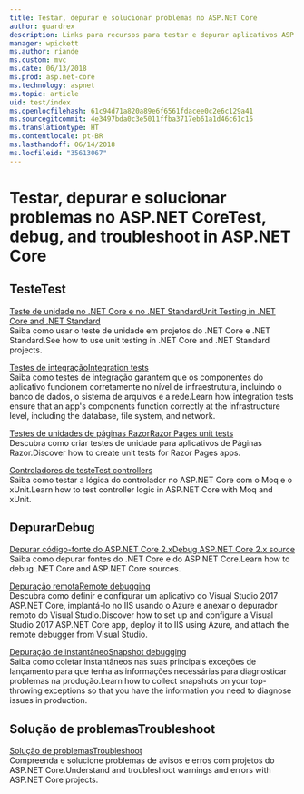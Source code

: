 ```yaml
---
title: Testar, depurar e solucionar problemas no ASP.NET Core
author: guardrex
description: Links para recursos para testar e depurar aplicativos ASP.NET Core.
manager: wpickett
ms.author: riande
ms.custom: mvc
ms.date: 06/13/2018
ms.prod: asp.net-core
ms.technology: aspnet
ms.topic: article
uid: test/index
ms.openlocfilehash: 61c94d71a820a89e6f6561fdacee0c2e6c129a41
ms.sourcegitcommit: 4e3497bda0c3e5011ffba3717eb61a1d46c61c15
ms.translationtype: HT
ms.contentlocale: pt-BR
ms.lasthandoff: 06/14/2018
ms.locfileid: "35613067"
---
```

# <a name="test-debug-and-troubleshoot-in-aspnet-core"></a><span data-ttu-id="334c8-103">Testar, depurar e solucionar problemas no ASP.NET Core</span><span class="sxs-lookup"><span data-stu-id="334c8-103">Test, debug, and troubleshoot in ASP.NET Core</span></span>

## <a name="test"></a><span data-ttu-id="334c8-104">Teste</span><span class="sxs-lookup"><span data-stu-id="334c8-104">Test</span></span>

[<span data-ttu-id="334c8-105">Teste de unidade no .NET Core e no .NET Standard</span><span class="sxs-lookup"><span data-stu-id="334c8-105">Unit Testing in .NET Core and .NET Standard</span></span>](/dotnet/articles/core/testing/)  
<span data-ttu-id="334c8-106">Saiba como usar o teste de unidade em projetos do .NET Core e .NET Standard.</span><span class="sxs-lookup"><span data-stu-id="334c8-106">See how to use unit testing in .NET Core and .NET Standard projects.</span></span>

[<span data-ttu-id="334c8-107">Testes de integração</span><span class="sxs-lookup"><span data-stu-id="334c8-107">Integration tests</span></span>](xref:test/integration-tests)  
<span data-ttu-id="334c8-108">Saiba como testes de integração garantem que os componentes do aplicativo funcionem corretamente no nível de infraestrutura, incluindo o banco de dados, o sistema de arquivos e a rede.</span><span class="sxs-lookup"><span data-stu-id="334c8-108">Learn how integration tests ensure that an app's components function correctly at the infrastructure level, including the database, file system, and network.</span></span>

[<span data-ttu-id="334c8-109">Testes de unidades de páginas Razor</span><span class="sxs-lookup"><span data-stu-id="334c8-109">Razor Pages unit tests</span></span>](xref:test/razor-pages-tests)  
<span data-ttu-id="334c8-110">Descubra como criar testes de unidade para aplicativos de Páginas Razor.</span><span class="sxs-lookup"><span data-stu-id="334c8-110">Discover how to create unit tests for Razor Pages apps.</span></span>

[<span data-ttu-id="334c8-111">Controladores de teste</span><span class="sxs-lookup"><span data-stu-id="334c8-111">Test controllers</span></span>](xref:mvc/controllers/testing)  
<span data-ttu-id="334c8-112">Saiba como testar a lógica do controlador no ASP.NET Core com o Moq e o xUnit.</span><span class="sxs-lookup"><span data-stu-id="334c8-112">Learn how to test controller logic in ASP.NET Core with Moq and xUnit.</span></span>

## <a name="debug"></a><span data-ttu-id="334c8-113">Depurar</span><span class="sxs-lookup"><span data-stu-id="334c8-113">Debug</span></span>

[<span data-ttu-id="334c8-114">Depurar código-fonte do ASP.NET Core 2.x</span><span class="sxs-lookup"><span data-stu-id="334c8-114">Debug ASP.NET Core 2.x source</span></span>](https://github.com/aspnet/Docs/issues/4155)  
<span data-ttu-id="334c8-115">Saiba como depurar fontes do .NET Core e do ASP.NET Core.</span><span class="sxs-lookup"><span data-stu-id="334c8-115">Learn how to debug .NET Core and ASP.NET Core sources.</span></span>

[<span data-ttu-id="334c8-116">Depuração remota</span><span class="sxs-lookup"><span data-stu-id="334c8-116">Remote debugging</span></span>](/visualstudio/debugger/remote-debugging-azure)  
<span data-ttu-id="334c8-117">Descubra como definir e configurar um aplicativo do Visual Studio 2017 ASP.NET Core, implantá-lo no IIS usando o Azure e anexar o depurador remoto do Visual Studio.</span><span class="sxs-lookup"><span data-stu-id="334c8-117">Discover how to set up and configure a Visual Studio 2017 ASP.NET Core app, deploy it to IIS using Azure, and attach the remote debugger from Visual Studio.</span></span>

[<span data-ttu-id="334c8-118">Depuração de instantâneo</span><span class="sxs-lookup"><span data-stu-id="334c8-118">Snapshot debugging</span></span>](/azure/application-insights/app-insights-snapshot-debugger)  
<span data-ttu-id="334c8-119">Saiba como coletar instantâneos nas suas principais exceções de lançamento para que tenha as informações necessárias para diagnosticar problemas na produção.</span><span class="sxs-lookup"><span data-stu-id="334c8-119">Learn how to collect snapshots on your top-throwing exceptions so that you have the information you need to diagnose issues in production.</span></span>

## <a name="troubleshoot"></a><span data-ttu-id="334c8-120">Solução de problemas</span><span class="sxs-lookup"><span data-stu-id="334c8-120">Troubleshoot</span></span>

[<span data-ttu-id="334c8-121">Solução de problemas</span><span class="sxs-lookup"><span data-stu-id="334c8-121">Troubleshoot</span></span>](xref:test/troubleshoot)  
<span data-ttu-id="334c8-122">Compreenda e solucione problemas de avisos e erros com projetos do ASP.NET Core.</span><span class="sxs-lookup"><span data-stu-id="334c8-122">Understand and troubleshoot warnings and errors with ASP.NET Core projects.</span></span>
